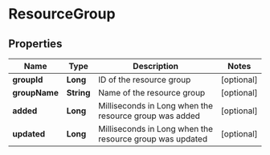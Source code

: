 
# ResourceGroup

## Properties
Name | Type | Description | Notes
------------ | ------------- | ------------- | -------------
**groupId** | **Long** | ID of the resource group |  [optional]
**groupName** | **String** | Name of the resource group |  [optional]
**added** | **Long** | Milliseconds in Long when the resource group was added |  [optional]
**updated** | **Long** | Milliseconds in Long when the resource group was updated |  [optional]



